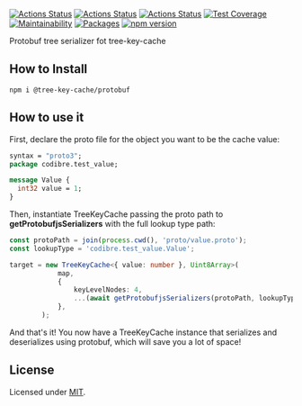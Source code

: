 [![Actions Status](https://github.com/Codibre/nodejs-tree-key-cache-protobuf/workflows/build/badge.svg)](https://github.com/Codibre/nodejs-tree-key-cache-protobuf/actions)
[![Actions Status](https://github.com/Codibre/nodejs-tree-key-cache-protobuf/workflows/test/badge.svg)](https://github.com/Codibre/nodejs-tree-key-cache-protobuf/actions)
[![Actions Status](https://github.com/Codibre/nodejs-tree-key-cache-protobuf/workflows/lint/badge.svg)](https://github.com/Codibre/nodejs-tree-key-cache-protobuf/actions)
[![Test Coverage](https://api.codeclimate.com/v1/badges/bd00aed89b99e06f01fb/test_coverage)](https://codeclimate.com/github/Codibre/nodejs-tree-key-cache-protobuf/test_coverage)
[![Maintainability](https://api.codeclimate.com/v1/badges/bd00aed89b99e06f01fb/maintainability)](https://codeclimate.com/github/Codibre/nodejs-tree-key-cache-protobuf/maintainability)
[![Packages](https://david-dm.org/Codibre/nodejs-tree-key-cache-protobuf.svg)](https://david-dm.org/Codibre/nodejs-tree-key-cache-protobuf)
[![npm version](https://badge.fury.io/js/%40tree-key-cache%2Fprotobuf.svg)](https://badge.fury.io/js/%40tree-key-cache%2Fprotobuf)

Protobuf tree serializer fot tree-key-cache

## How to Install

```
npm i @tree-key-cache/protobuf
```


## How to use it

First, declare the proto file for the object you want to be the cache value:

```proto
syntax = "proto3";
package codibre.test_value;

message Value {
  int32 value = 1;
}
```

Then, instantiate TreeKeyCache passing the proto path to **getProtobufjsSerializers** with the full lookup type path:

```ts
const protoPath = join(process.cwd(), 'proto/value.proto');
const lookupType = 'codibre.test_value.Value';

target = new TreeKeyCache<{ value: number }, Uint8Array>(
			map,
			{
				keyLevelNodes: 4,
				...(await getProtobufjsSerializers(protoPath, lookupType)),
			},
		);
```

And that's it! You now have a TreeKeyCache instance that serializes and deserializes using protobuf, which will save you a lot of space!

## License

Licensed under [MIT](https://en.wikipedia.org/wiki/MIT_License).
